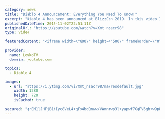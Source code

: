 ```yaml
---
category: news
title: "Diablo 4 Announcement: Everything You Need To Know!"
excerpt: "Diablo 4 has been announced at BlizzCon 2019. In this video I go over everything you need to know about this upcoming Blizzard Entertainment game."
publishedDateTime: 2019-11-02T22:51:11Z
originalUrl: "https://youtube.com/watch?v=Xmt_nsacr98"
type: video

featuredContent: "<iframe width=\"800\" height=\"500\" frameborder=\"0\" src=\"https://www.youtube.com/embed/Xmt_nsacr98\" allow=\"accelerometer; autoplay; encrypted-media; gyroscope; picture-in-picture\" allowfullscreen></iframe>"

provider:
  name: LowkoTV
  domain: youtube.com

topics:
  - Diablo 4

images:
  - url: "https://i.ytimg.com/vi/Xmt_nsacr98/maxresdefault.jpg"
    width: 1280
    height: 720
    isCached: true

secured: "qrEM1lJHFjB1fIyc8VeL4+qFx4bdQnww/VWmnrwp3l+yapwf7GgFV6gh+w9pWic/ujvaNAKVoPkzwYp3//HZIVrymvY4rjVlzFrKDk/AG4b6W/vS6oxPaQ8HmYjxFIcwf5m15KFFi9xuaylf7iiIX6EGFjrbgDH8tP8oUsh5LDPKdYJaiP0voVCXQsiIHSzFEDecNrp0AJMFOdaBN+QLODPzRsbWf82GK2hfYuj6uPAPTyGaH/yISoaVwRo0pb6uy49SZJbagqytuyOmlxj+vWYOER8gcHN/Q+8FDhwp/WIDtR3NAowSm+uUcjvlrtqEP7kkO5X99xnKw2D92CfC/CVY89ZV1yfqiHYFNJAVNtXUR98sgltPd1aPxYsJDvnVhpPUSalBpOJzpns8PSm9qzBZzKriCr6PqAR6qZvLxYjNykJ85J4QHFg+1x55XmgM;XhxTYAoeX4lJ5vak3LOAEA=="
---
```


